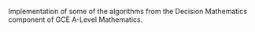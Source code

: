Implementation of some of the algorithms from the Decision Mathematics component of GCE A-Level Mathematics.
